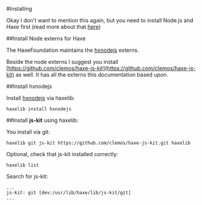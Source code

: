 #Installing

Okay I don't want to mention this again, but you need to install Node.js and Haxe first (read more about that [here](download.md))


##Install Node externs for Haxe


The HaxeFoundation maintains the [hxnodejs](https://github.com/HaxeFoundation/hxnodejs) externs.

Beside the node externs I suggest you install [https://github.com/clemos/haxe-js-kit](https://github.com/clemos/haxe-js-kit) as well. It has all the externs this documentation based upon.



##Install hxnodejs

Install [hxnodejs](http://lib.haxe.org/p/hxnodejs) via haxelib:

```
haxelib install hxnodejs
```


##Install **js-kit** using haxelib:

You install via git:

```
haxelib git js-kit https://github.com/clemos/haxe-js-kit.git haxelib
```

Optional, check that js-kit installed correctly:

```
haxelib list
```

Search for js-kit:

```
...
js-kit: git [dev:/usr/lib/haxe/lib/js-kit/git]
...
```



